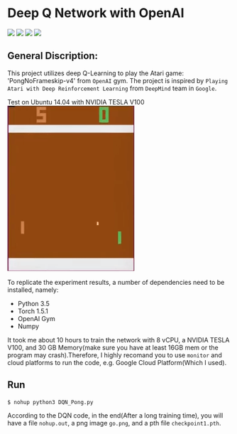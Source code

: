 # Deep Q Network with OpenAI
[![](https://img.shields.io/badge/Enviroment-OpenAI-brightgreen)](https://gym.openai.com/)
![](https://img.shields.io/pypi/pyversions/torch)
![](https://img.shields.io/github/license/deepmind/deepmind-research)
![](https://img.shields.io/badge/Creator-KQ-ff69b4)

  General Discription:
---
This project utilizes deep Q-Learning to play the Atari game: 'PongNoFrameskip-v4' from `OpenAI` gym. The project is inspired by `Playing Atari with Deep Reinforcement Learning` from `DeepMind` team in `Google`.  

Test on Ubuntu 14.04 with NVIDIA TESLA V100  
![](video.gif)

To replicate the experiment results, a number of dependencies need to be installed, namely:  
- Python 3.5
- Torch 1.5.1
- OpenAI Gym
- Numpy 

It took me about 10 hours to train the network with 8 vCPU, a NVIDIA TESLA V100, and 30 GB Memory(make sure you have at least 16GB mem or the program may crash).Therefore, I highly recomand you to use `monitor` and cloud platforms to run the code, e.g. Google Cloud Platform(Which I used).  

Run 
---
```#Bash
$ nohup python3 DQN_Pong.py
```
According to the DQN code, in the end(After a long training time), you will have a file `nohup.out`, a png image `go.png`, and a pth file `checkpoint1.pth`.

